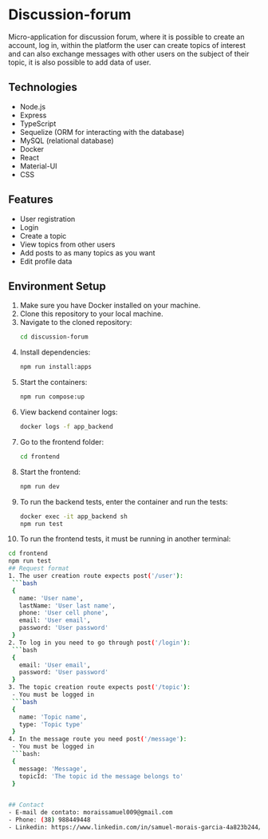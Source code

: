 # Discussion-forum

Micro-application for discussion forum, where it is possible to create an account, log in, within the platform the user can create topics of interest and can also exchange messages with other users on the subject of their topic, it is also possible to add data of user.


## Technologies
  - Node.js
  - Express
  - TypeScript
  - Sequelize (ORM for interacting with the database)
  - MySQL (relational database)
  - Docker
  - React
  - Material-UI
  - CSS


## Features
  - User registration
  - Login
  - Create a topic
  - View topics from other users
  - Add posts to as many topics as you want
  - Edit profile data


## Environment Setup
1. Make sure you have Docker installed on your machine.
2. Clone this repository to your local machine.
3. Navigate to the cloned repository:
   ```bash
   cd discussion-forum
4. Install dependencies:
   ```bash
   npm run install:apps
5. Start the containers:
   ```bash
   npm run compose:up
6. View backend container logs:
   ```bash
   docker logs -f app_backend
7. Go to the frontend folder:
   ```bash
   cd frontend
8. Start the frontend:
   ```bash
   npm run dev
9. To run the backend tests, enter the container and run the tests:
   ```bash
   docker exec -it app_backend sh
   npm run test
10. To run the frontend tests, it must be running in another terminal:
   ```bash
   cd frontend
   npm run test
## Request format
1. The user creation route expects post('/user'):
    ```bash
    {
      name: 'User name',
      lastName: 'User last name',
      phone: 'User cell phone',
      email: 'User email',
      password: 'User password'
    }
2. To log in you need to go through post('/login'):
    ```bash
    {
      email: 'User email',
      password: 'User password'
    }
3. The topic creation route expects post('/topic'):
    - You must be logged in
    ```bash
    {
      name: 'Topic name',
      type: 'Topic type'
    }
4. In the message route you need post('/message'):
    - You must be logged in
    ```bash:
    {
      message: 'Message',
      topicId: 'The topic id the message belongs to'
    }


## Contact
- E-mail de contato: moraissamuel009@gmail.com
- Phone: (38) 988449448
- Linkedin: https://www.linkedin.com/in/samuel-morais-garcia-4a823b244/
